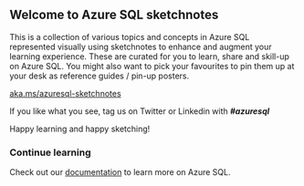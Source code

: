 
## Welcome to Azure SQL sketchnotes

This is a collection of various topics and concepts in Azure SQL represented visually using sketchnotes to enhance and augment your learning experience. These are curated for you to learn, share and skill-up on Azure SQL. You might also want to pick your favourites to pin them up at your desk as reference guides / pin-up posters.

[aka.ms/azuresql-sketchnotes](https://aka.ms/azuresql-sketchnotes)

If you like what you see, tag us on Twitter or Linkedin with ***#azuresql***

Happy learning and happy sketching!

### Continue learning

Check out our [documentation](https://docs.microsoft.com/en-us/azure/azure-sql//) to learn more on Azure SQL.
